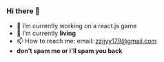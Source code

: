 ### Hi there 👋

- 🔭 I’m currently working on a react.js game
- 🌱 I’m currently **living**
- 📫 How to reach me: email: zzjjyy179@gmail.com
- **don't spam me or i'll spam you back**
